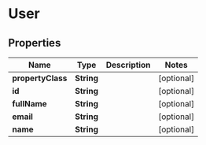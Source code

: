 
# User

## Properties
Name | Type | Description | Notes
------------ | ------------- | ------------- | -------------
**propertyClass** | **String** |  |  [optional]
**id** | **String** |  |  [optional]
**fullName** | **String** |  |  [optional]
**email** | **String** |  |  [optional]
**name** | **String** |  |  [optional]



